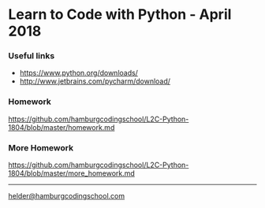 # Learn to Code with Python - April 2018

### Useful links
- https://www.python.org/downloads/
- http://www.jetbrains.com/pycharm/download/

### Homework
https://github.com/hamburgcodingschool/L2C-Python-1804/blob/master/homework.md

### More Homework
https://github.com/hamburgcodingschool/L2C-Python-1804/blob/master/more_homework.md

---
helder@hamburgcodingschool.com
